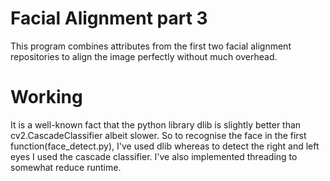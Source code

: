 # Facial Alignment part 3

This program combines attributes from the first two facial alignment repositories to align the image perfectly without much overhead.

# Working

It is a well-known fact that the python library dlib is slightly better than cv2.CascadeClassifier albeit slower. So to recognise the face in the first function(face_detect.py), I've used dlib whereas to detect the right and left eyes I used the cascade classifier. I've also implemented threading to somewhat reduce runtime.